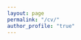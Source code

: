 ```yaml
---
layout: page
permalink: "/cv/"
author_profile: "true"
---
```


<object data="/assets/cv_2025.pdf" width="100%" height="1000" type="application/pdf"></object>

